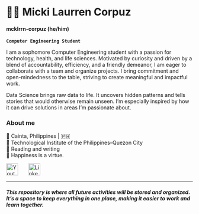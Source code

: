 # 🏄🏼 Micki Laurren Corpuz
#### mcklrrn-corpuz (he/him)

**`Computer Engineering Student`**

I am a sophomore Computer Engineering student with a passion for technology, health, and life sciences. Motivated by curiosity and driven by a blend of accountability, efficiency, and a friendly demeanor, I am eager to collaborate with a team and organize projects. I bring commitment and open-mindedness to the table, striving to create meaningful and impactful work.

Data Science brings raw data to life. It uncovers hidden patterns and tells stories that would otherwise remain unseen. I’m especially inspired by how it can drive solutions in areas I’m passionate about.

### About me
📍 Cainta, Philippines | 🇵🇭<br/>
📖 Technological Institute of the Philippines–Quezon City<br/>
🌿 Reading and writing<br/>
💫 Happiness is a virtue.


<!-- Social icons section -->
<p align="left">
  <a href="https://www.youtube.com/">
    <img width="32px" alt="Youtube" title="Youtube" src="https://encrypted-tbn0.gstatic.com/images?q=tbn:ANd9GcTYfhDUoD7vtHv-sm2A2hhNb0JzuxSldKA_Aw&s"/></a>
  &#8287;&#8287;&#8287;&#8287;&#8287;
  <a href="https://www.linkedin.com/in/micki-laurren-corpuz-916705323/">
    <img width="32px" alt="LinkedIn" title="LinkedIn" src="https://encrypted-tbn0.gstatic.com/images?q=tbn:ANd9GcSbb0_npkny3YOvY91wF6jgOkRwTEcaUcyUOg&s"/></a>
  &#8287;&#8287;&#8287;&#8287;&#8287;
</p>

---
##### *This repository is where all future activities will be stored and organized. It’s a space to keep everything in one place, making it easier to work and learn together.*
